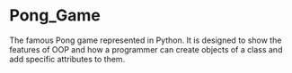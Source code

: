 # Pong_Game
The famous Pong game represented in Python. It is designed to show the features of OOP and how a programmer can create objects of a class and add specific attributes to them.
